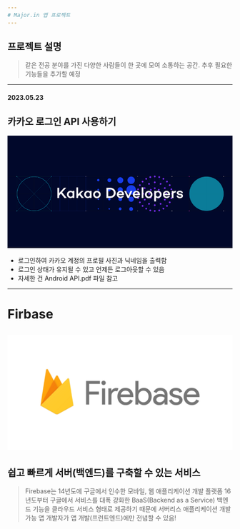 ```yaml
---
# Major.in 앱 프로젝트
---
```

## 프로젝트 설명
> 같은 전공 분야를 가진 다양한 사람들이 한 곳에 모여 소통하는 공간.
> 추후 필요한 기능들을 추가할 예정
---
#### 2023.05.23
## 카카오 로그인 API 사용하기
[![Kakao](kakaodevelopers.png)](https://developers.kakao.com/)
+ 로그인하여 카카오 계정의 프로필 사진과 닉네임을 출력함
+ 로그인 상태가 유지될 수 있고 언제든 로그아웃할 수 있음
+ 자세한 건 Android API.pdf 파일 참고
---
# Firbase
[![Firebase](firebase.png)](https://firebase.google.com/?hl=ko)
----
## 쉽고 빠르게 서버(백엔드)를 구축할 수 있는 서비스
> Firebase는 14년도에 구글에서 인수한 모바일, 웹 애플리케이션 개발 플랫폼
> 16년도부터 구글에서 서비스를 대폭 강화한 BaaS(Backend as a Service)
> 백엔드 기능을 클라우드 서비스 형태로 제공하기 때문에 서버리스 애플리케이션 개발 가능
> 앱 개발자가 앱 개발(프런트엔드)에만 전념할 수 있음!
